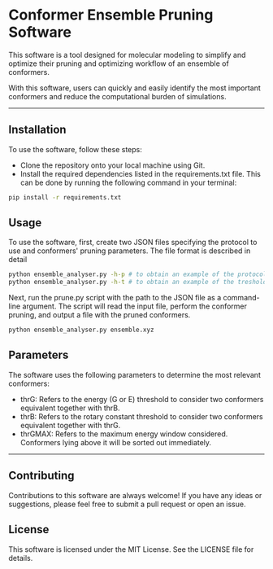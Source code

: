# Conformer Ensemble Pruning Software

This software is a tool designed for molecular modeling to simplify and optimize their pruning and optimizing workflow of an ensemble of conformers. 

With this software, users can quickly and easily identify the most important conformers and reduce the computational burden of simulations.

---

## Installation

To use the software, follow these steps:

- Clone the repository onto your local machine using Git.
- Install the required dependencies listed in the requirements.txt file. This can be done by running the following command in your terminal:
```bash
pip install -r requirements.txt
```

## Usage

To use the software, first, create two JSON files specifying the protocol to use and conformers' pruning parameters. 
The file format is described in detail
```bash
python ensemble_analyser.py -h-p # to obtain an example of the protocol.json file
python ensemble_analyser.py -h-t # to obtain an example of the treshold.json file
```

Next, run the prune.py script with the path to the JSON file as a command-line argument. The script will read the input file, perform the conformer pruning, and output a file with the pruned conformers.

```bash
python ensemble_analyser.py ensemble.xyz
````

## Parameters

The software uses the following parameters to determine the most relevant conformers:

- thrG: Refers to the energy (G or E) threshold to consider two conformers equivalent together with thrB.
- thrB: Refers to the rotary constant threshold to consider two conformers equivalent together with thrG.
- thrGMAX: Refers to the maximum energy window considered. Conformers lying above it will be sorted out immediately.

---

## Contributing

Contributions to this software are always welcome! If you have any ideas or suggestions, please feel free to submit a pull request or open an issue.

## License

This software is licensed under the MIT License. See the LICENSE file for details.